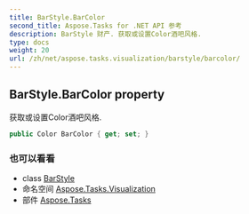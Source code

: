 ```yaml
---
title: BarStyle.BarColor
second_title: Aspose.Tasks for .NET API 参考
description: BarStyle 财产. 获取或设置Color酒吧风格.
type: docs
weight: 20
url: /zh/net/aspose.tasks.visualization/barstyle/barcolor/
---
```

## BarStyle.BarColor property

获取或设置Color酒吧风格.

```csharp
public Color BarColor { get; set; }
```

### 也可以看看

* class [BarStyle](../)
* 命名空间 [Aspose.Tasks.Visualization](../../barstyle/)
* 部件 [Aspose.Tasks](../../../)


